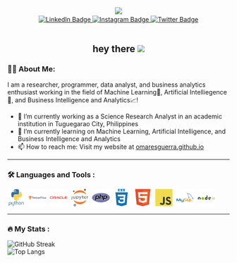 <div id="header" align="center">
  <img src="https://media.giphy.com/media/M9gbBd9nbDrOTu1Mqx/giphy.gif" width="100"/>
  <div id="badges" align="center">
    <a href="https://www.linkedin.com/in/omaresguerra/">
      <img src="https://img.shields.io/badge/LinkedIn-blue?style=flate&logo=linkedin&logoColor=white" alt="LinkedIn Badge"/>
    </a>
     <a href="https://www.instagram.com/omar_esguerra/">
      <img src="https://img.shields.io/badge/Instagram-orange?style=flat&logo=instagram&logoColor=white" alt="Instagram Badge"/>
    </a>
    <a href="https://twitter.com/omar_esguerra">
      <img src="https://img.shields.io/badge/Twitter-blue?style=flat&logo=twitter&logoColor=white" alt="Twitter Badge"/>
    </a>
    <br>
    <img src="https://komarev.com/ghpvc/?username=omaresguerra&style=flat-square&color=blue" alt=""/>
    </div>
  <h2> hey there <img src="https://media.giphy.com/media/hvRJCLFzcasrR4ia7z/giphy.gif" width="30px"/></h2>
</div>

### :woman_technologist: About Me:

I am a researcher, programmer, data analyst, and business analytics enthusiast working in the field of Machine Learning🤖, Artificial Intelliegence🧠, and Business Intelligence and Analytics📈!

- 🔭 I’m currently working as a Science Research Analyst in an academic institution in Tuguegarao City, Philippines
- 🌱 I’m currently learning on Machine Learning, Artificial Intelligence, and Business Intelligence and Analytics
- 📫 How to reach me: Visit my website at <a href="https://omaresguerra.github.io/"> omaresguerra.github.io </a>
<!-- - 👯 I’m looking to collaborate on Business Intelligence and Analytics
- 📫 How to reach me: ...
- 😄 Pronouns: ...
- ⚡ Fun fact: ... -->

---

### :hammer_and_wrench: Languages and Tools :
<div>
  <img src="https://github.com/devicons/devicon/blob/master/icons/python/python-original-wordmark.svg" title="Python" alt="Python" width="40" height="40"/>&nbsp;
  <img src="https://github.com/devicons/devicon/blob/master/icons/tensorflow/tensorflow-original-wordmark.svg" title="Tensorflow" alt="Tensorflow" width="40" height="40"/>&nbsp;
  <img src="https://github.com/devicons/devicon/blob/master/icons/oracle/oracle-original.svg" title="Oracle" alt="Oracle" width="40" height="40"/>&nbsp;
  <img src="https://github.com/devicons/devicon/blob/master/icons/jupyter/jupyter-original-wordmark.svg" title="Jupyter" alt="Jupyter" width="40" height="40"/>&nbsp;
  <img src="https://github.com/devicons/devicon/blob/master/icons/php/php-original.svg" title="PHP" alt="PHP" width="40" height="40"/>&nbsp;
  <img src="https://github.com/devicons/devicon/blob/master/icons/css3/css3-plain-wordmark.svg"  title="CSS3" alt="CSS" width="40" height="40"/>&nbsp;
  <img src="https://github.com/devicons/devicon/blob/master/icons/html5/html5-original.svg" title="HTML5" alt="HTML" width="40" height="40"/>&nbsp;
  <img src="https://github.com/devicons/devicon/blob/master/icons/javascript/javascript-original.svg" title="JavaScript" alt="JavaScript" width="40" height="40"/>&nbsp;
  <img src="https://github.com/devicons/devicon/blob/master/icons/mysql/mysql-original-wordmark.svg" title="MySQL"  alt="MySQL" width="40" height="40"/>&nbsp;
  <img src="https://github.com/devicons/devicon/blob/master/icons/nodejs/nodejs-original-wordmark.svg" title="NodeJS" alt="NodeJS" width="40" height="40"/>&nbsp;
</div>

---

### :fire: My Stats :
![GitHub Streak](https://github-readme-streak-stats.herokuapp.com?user=omaresguerra)<br>
![Top Langs](https://github-readme-stats.vercel.app/api/top-langs/?username=omaresguerra&layout=compact)
